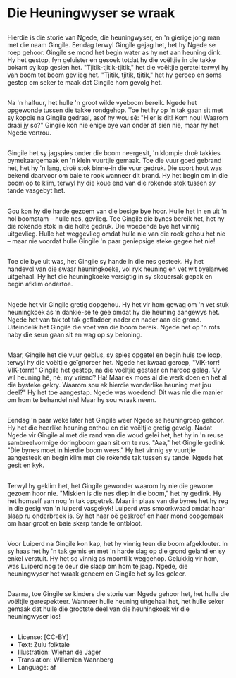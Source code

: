 # Die Heuningwyser se wraak

##
Hierdie is die storie van Ngede, die heuningwyser, en 'n gierige jong man met die naam Gingile. Eendag terwyl Gingile gejag het, het hy Ngede se roep gehoor. Gingile se mond het begin water as hy net aan heuning dink. Hy het gestop, fyn geluister en gesoek totdat hy die voëltjie in die takke bokant sy kop gesien het. "Tjitik-tjitik-tjitik," het die voëltjie geratel terwyl hy van boom tot boom gevlieg het. "Tjitik, tjitik, tjitik," het hy geroep en soms gestop om seker te maak dat Gingile hom gevolg het.

##
Na 'n halfuur, het hulle 'n groot wilde vyeboom bereik. Ngede het opgewonde tussen die takke rondgehop. Toe het hy op 'n tak gaan sit met sy koppie na Gingile gedraai, asof hy wou sê: "Hier is dit! Kom nou! Waarom draai jy so?" Gingile kon nie enige bye van onder af sien nie, maar hy het Ngede vertrou.

##
Gingile het sy jagspies onder die boom neergesit, 'n klompie droë takkies bymekaargemaak en 'n klein vuurtjie gemaak. Toe die vuur goed gebrand het, het hy 'n lang, droë stok binne-in die vuur gedruk. Die soort hout was bekend daarvoor om baie te rook wanneer dit brand. Hy het begin om in die boom op te klim, terwyl hy die koue end van die rokende stok tussen sy tande vasgebyt het.

##
Gou kon hy die harde gezoem van die besige bye hoor. Hulle het in en uit 'n hol boomstam – hulle nes, gevlieg. Toe Gingile die bynes bereik het, het hy die rokende stok in die holte gedruk. Die woedende bye het vinnig uitgevlieg. Hulle het weggevlieg omdat hulle nie van die rook gehou het nie – maar nie voordat hulle Gingile 'n paar geniepsige steke gegee het nie!

##
Toe die bye uit was, het Gingile sy hande in die nes gesteek. Hy het handevol van die swaar heuningkoeke, vol ryk heuning en vet wit byelarwes uitgehaal. Hy het die heuningkoeke versigtig in sy skouersak gepak en begin afklim ondertoe.

##
Ngede het vir Gingile gretig dopgehou. Hy het vir hom gewag om 'n vet stuk heuningkoek as ‘n dankie-sê te gee omdat hy die heuning aangewys het. Ngede het van tak tot tak gefladder, nader en nader aan die grond. Uiteindelik het Gingile die voet van die boom bereik. Ngede het op 'n rots naby die seun gaan sit en wag op sy beloning.

##
Maar, Gingile het die vuur geblus, sy spies opgetel en begin huis toe loop, terwyl hy die voëltjie geïgnoreer het. Ngede het kwaad geroep, "VIK-torr! VIK-torrr!" Gingile het gestop, na die voëltjie gestaar en hardop gelag. "Jy wil heuning hê, né, my vriend? Ha! Maar ek moes al die werk doen en het al die bysteke gekry. Waarom sou ek hierdie wonderlike heuning met jou deel?" Hy het toe aangestap. Ngede was woedend! Dit was nie die manier om hom te behandel nie! Maar hy sou wraak neem.

##
Eendag 'n paar weke later het Gingile weer Ngede se heuningroep gehoor. Hy het die heerlike heuning onthou en die voëltjie gretig gevolg. Nadat Ngede vir Gingile al met die rand van die woud gelei het, het hy in 'n reuse sambreelvormige doringboom gaan sit om te rus. "Aaa," het Gingile gedink. "Die bynes moet in hierdie boom wees." Hy het vinnig sy vuurtjie aangesteek en begin klim met die rokende tak tussen sy tande. Ngede het gesit en kyk.

##
Terwyl hy geklim het, het Gingile gewonder waarom hy nie die gewone gezoem hoor nie. "Miskien is die nes diep in die boom," het hy gedink. Hy het homself aan nog 'n tak opgetrek. Maar in plaas van die bynes het hy reg in die gesig van 'n luiperd vasgekyk! Luiperd was smoorkwaad omdat haar slaap ru onderbreek is. Sy het haar oë geskreef en haar mond oopgemaak om haar groot en baie skerp tande te ontbloot.

##
Voor Luiperd na Gingile kon kap, het hy vinnig teen die boom afgeklouter. In sy haas het hy 'n tak gemis en met 'n harde slag op die grond geland en sy enkel verstuit. Hy het so vinnig as moontlik weggehop. Gelukkig vir hom, was Luiperd nog te deur die slaap om hom te jaag. Ngede, die heuningwyser het wraak geneem en Gingile het sy les geleer.

##
Daarna, toe Gingile se kinders die storie van Ngede gehoor het, het hulle die voëltjie gerespekteer. Wanneer hulle heuning uitgehaal het, het hulle seker gemaak dat hulle die grootste deel van die heuningkoek vir die heuningwyser los!

##
* License: [CC-BY]
* Text: Zulu folktale
* Illustration: Wiehan de Jager
* Translation: Willemien Wannberg
* Language: af
